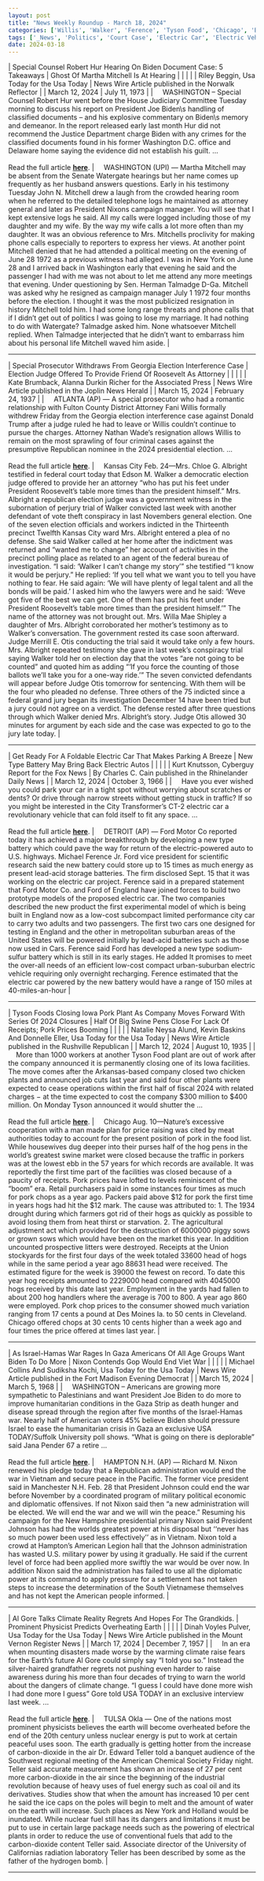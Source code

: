 ```yaml
---
layout: post
title: "News Weekly Roundup - March 18, 2024"
categories: ['Willis', 'Walker', 'Ference', 'Tyson Food', 'Chicago', 'Biden', 'Mitchell', 'Joe Biden', 'Nixon', 'Al Gore', 'Teller']
tags: ['_News', 'Politics', 'Court Case', 'Electric Car', 'Electric Vehicles', 'Business', 'Economy', 'Israel-Hamas War', 'Climate Change']
date: 2024-03-18
---
```


| Special Counsel Robert Hur Hearing On Biden Document Case: 5 Takeaways | Ghost Of Martha Mitchell Is At Hearing |
|  |  |
| Riley Beggin, Usa Today for the Usa Today | News Wire Article published in the Norwalk Reflector |
| March 12, 2024 | July 11, 1973 |
| &nbsp;&nbsp;&nbsp;&nbsp;WASHINGTON – Special Counsel Robert Hur went before the House Judiciary Committee Tuesday morning to discuss his report on President Joe Biden\s handling of classified documents – and his explosive commentary on Biden\s memory and demeanor. In the report released early last month Hur did not recommend the Justice Department charge Biden with any crimes for the classified documents found in his former Washington D.C. office and Delaware home saying the evidence did not establish his guilt. ...<br><br>Read the full article <b>[here](https://www.usatoday.com/story/news/politics/2024/03/12/robert-hur-joe-biden-congress-hearing-trump-classified-documents/72943194007/)</b>. | &nbsp;&nbsp;&nbsp;&nbsp;WASHINGTON (UPI) — Martha Mitchell may be absent from the Senate Watergate hearings but her name comes up frequently as her husband answers questions. Early in his testimony Tuesday John N. Mitchell drew a laugh from the crowded hearing room when he referred to the detailed telephone logs he maintained as attorney general and later as President Nixons campaign manager. You will see that I kept extensive logs he said. All my calls were logged including those of my daughter and my wife. By the way my wife calls a lot more often than my daughter. It was an obvious reference to Mrs. Mitchells proclivity for making phone calls especially to reporters to express her views. At another point Mitchell denied that he had attended a political meeting on the evening of June 28 1972 as a previous witness had alleged. I was in New York on June 28 and I arrived back in Washington early that evening he said and the passenger I had with me was not about to let me attend any more meetings that evening. Under questioning by Sen. Herman Talmadge D-Ga. Mitchell was asked why he resigned as campaign manager July 1 1972 four months before the election. I thought it was the most publicized resignation in history Mitchell told him. I had some long range threats and phone calls that if I didn’t get out of politics I was going to lose my marriage. It had nothing to do with Watergate? Talmadge asked him. None whatsoever Mitchell replied. When Talmadge interjected that he didn’t want to embarrass him about his personal life Mitchell waved him aside. |

---

| Special Prosecutor Withdraws From Georgia Election Interference Case | Election Judge Offered To Provide Friend Of Roosevelt As Attorney |
|  |  |
| Kate Brumback, Alanna Durkin Richer for the Associated Press | News Wire Article published in the Joplin News Herald |
| March 15, 2024 | February 24, 1937 |
| &nbsp;&nbsp;&nbsp;&nbsp;ATLANTA (AP) — A special prosecutor who had a romantic relationship with Fulton County District Attorney Fani Willis formally withdrew Friday from the Georgia election interference case against Donald Trump after a judge ruled he had to leave or Willis couldn’t continue to pursue the charges. Attorney Nathan Wade’s resignation allows Willis to remain on the most sprawling of four criminal cases against the presumptive Republican nominee in the 2024 presidential election. ...<br><br>Read the full article <b>[here](https://apnews.com/article/georgia-election-indictment-fani-willis-trump-60b7dd9642fc9ef7c03d75980692334c)</b>. | &nbsp;&nbsp;&nbsp;&nbsp;Kansas City Feb. 24—Mrs. Chloe G. Albright testified in federal court today that Edson M. Walker a democratic election judge offered to provide her an attorney “who has put his feet under President Roosevelt’s table more times than the president himself.” Mrs. Albright a republican election judge was a government witness in the subornation of perjury trial of Walker convicted last week with another defendant of vote theft conspiracy in last Novembers general election. One of the seven election officials and workers indicted in the Thirteenth precinct Twelfth Kansas City ward Mrs. Albright entered a plea of no defense. She said Walker called at her home after the indictment was returned and “wanted me to change” her account of activities in the precinct polling place as related to an agent of the federal bureau of investigation. “I said: ‘Walker I can’t change my story’” she testified “‘I know it would be perjury.” He replied: ‘If you tell what we want you to tell you have nothing to fear. He said again: ‘We will have plenty of legal talent and all the bonds will be paid.’ I asked him who the lawyers were and he said: ‘Weve got five of the best we can get. One of them has put his feet under President Roosevelt’s table more times than the president himself.’” The name of the attorney was not brought out. Mrs. Willa Mae Shipley a daughter of Mrs. Albright corroborated her mother’s testimony as to Walker’s conversation. The government rested its case soon afterward. Judge Merrill E. Otis conducting the trial said it would take only a few hours. Mrs. Albright repeated testimony she gave in last week’s conspiracy trial saying Walker told her on election day that the votes “are not going to be counted” and quoted him as adding “‘If you force the counting of those ballots we’ll take you for a one-way ride.’” The seven convicted defendants will appear before Judge Otis tomorrow for sentencing. With them will be the four who pleaded no defense. Three others of the 75 indicted since a federal grand jury began its investigation December 14 have been tried but a jury could not agree on a verdict. The defense rested after three questions through which Walker denied Mrs. Albright’s story. Judge Otis allowed 30 minutes for argument by each side and the case was expected to go to the jury late today. |

---

| Get Ready For A Foldable Electric Car That Makes Parking A Breeze | New Type Battery May Bring Back Electric Autos |
|  |  |
| Kurt Knutsson, Cyberguy Report for the Fox News | By Charles C. Cain published in the Rhinelander Daily News |
| March 12, 2024 | October 3, 1966 |
| &nbsp;&nbsp;&nbsp;&nbsp;Have you ever wished you could park your car in a tight spot without worrying about scratches or dents? Or drive through narrow streets without getting stuck in traffic? If so you might be interested in the City Transformer’s CT-2 electric car a revolutionary vehicle that can fold itself to fit any space. ...<br><br>Read the full article <b>[here](https://www.foxnews.com/tech/get-ready-for-a-foldable-electric-car-that-makes-parking-a-breeze)</b>. | &nbsp;&nbsp;&nbsp;&nbsp;DETROIT (AP) — Ford Motor Co reported today it has achieved a major breakthrough by developing a new type battery which could pave the way for return of the electric-powered auto to U.S. highways. Michael Ference Jr. Ford vice president for scientific research said the new battery could store up to 15 times as much energy as present lead-acid storage batteries. The firm disclosed Sept. 15 that it was working on the electric car project. Ference said in a prepared statement that Ford Motor Co. and Ford of England have joined forces to build two prototype models of the proposed electric car. The two companies described the new product the first experimental model of which is being built in England now as a low-cost subcompact limited performance city car to carry two adults and two passengers. The first two cars one designed for testing in England and the other in metropolitan suburban areas of the United States will be powered initially by lead-acid batteries such as those now used in Cars. Ference said Ford has developed a new type sodium-sulfur battery which is still in its early stages. He added It promises to meet the over-all needs of an efficient low-cost compact urban-suburban electric vehicle requiring only overnight recharging. Ference estimated that the electric car powered by the new battery would have a range of 150 miles at 40-miles-an-hour |

---

| Tyson Foods Closing Iowa Pork Plant As Company Moves Forward With Series Of 2024 Closures | Half Of Big Swine Pens Close For Lack Of Receipts; Pork Prices Booming |
|  |  |
| Natalie Neysa Alund, Kevin Baskins And Donnelle Eller, Usa Today for the Usa Today | News Wire Article published in the Rushville Republican |
| March 12, 2024 | August 10, 1935 |
| &nbsp;&nbsp;&nbsp;&nbsp;More than 1000 workers at another Tyson Food plant are out of work after the company announced it is permanently closing one of its Iowa facilities. The move comes after the Arkansas-based company closed two chicken plants and announced job cuts last year and said four other plants were expected to cease operations within the first half of fiscal 2024 with related charges − at the time expected to cost the company $300 million to $400 million. On Monday Tyson announced it would shutter the ...<br><br>Read the full article <b>[here](https://www.usatoday.com/story/money/food/2024/03/12/tyson-plant-closing-perry-iowa/72941284007/)</b>. | &nbsp;&nbsp;&nbsp;&nbsp;Chicago Aug. 10—Nature’s excessive cooperation with a man made plan for price raising was cited by meat authorities today to account for the present position of pork in the food list. While housewives dug deeper into their purses half of the hog pens in the world’s greatest swine market were closed because the traffic in porkers was at the lowest ebb in the 57 years for which records are available. It was reportedly the first time part of the facilities was closed because of a paucity of receipts. Pork prices have lofted to levels reminiscent of the “boom” era. Retail purchasers paid in some instances four times as much for pork chops as a year ago. Packers paid above $12 for pork the first time in years hogs had hit the $12 mark. The cause was attributed to: 1. The 1934 drought during which farmers got rid of their hogs as quickly as possible to avoid losing them from heat thirst or starvation. 2. The agricultural adjustment act which provided for the destruction of 6000000 piggy sows or grown sows which would have been on the market this year. In addition uncounted prospective litters were destroyed. Receipts at the Union stockyards for the first four days of the week totaled 33600 head of hogs while in the same period a year ago 88631 head were received. The estimated figure for the week is 39000 the fewest on record. To date this year hog receipts amounted to 2229000 head compared with 4045000 hogs received by this date last year. Employment in the yards had fallen to about 200 hog handlers where the average is 700 to 800. A year ago 860 were employed. Pork chop prices to the consumer showed much variation ranging from 17 cents a pound at Des Moines Ia. to 50 cents in Cleveland. Chicago offered chops at 30 cents 10 cents higher than a week ago and four times the price offered at times last year. |

---

| As Israel-Hamas War Rages In Gaza Americans Of All Age Groups Want Biden To Do More | Nixon Contends Gop Would End Viet War |
|  |  |
| Michael Collins And Sudiksha Kochi, Usa Today for the Usa Today | News Wire Article published in the Fort Madison Evening Democrat |
| March 15, 2024 | March 5, 1968 |
| &nbsp;&nbsp;&nbsp;&nbsp;WASHINGTON – Americans are growing more sympathetic to Palestinians and want President Joe Biden to do more to improve humanitarian conditions in the Gaza Strip as death hunger and disease spread through the region after five months of the Israel-Hamas war. Nearly half of American voters 45% believe Biden should pressure Israel to ease the humanitarian crisis in Gaza an exclusive USA TODAY/Suffolk University poll shows. “What is going on there is deplorable” said Jana Pender 67 a retire ...<br><br>Read the full article <b>[here](https://www.usatoday.com/story/news/politics/elections/2024/03/15/israel-hamas-war-voters-want-biden-to-act-poll/72944295007/)</b>. | &nbsp;&nbsp;&nbsp;&nbsp;HAMPTON N.H. (AP) — Richard M. Nixon renewed his pledge today that a Republican administration would end the war in Vietnam and secure peace in the Pacific. The former vice president said in Manchester N.H. Feb. 28 that President Johnson could end the war before November by a coordinated program of military political economic and diplomatic offensives. If not Nixon said then “a new administration will be elected. We will end the war and we will win the peace.” Resuming his campaign for the New Hampshire presidential primary Nixon said President Johnson has had the worlds greatest power at his disposal but ‘‘never has so much power been used less effectively’’ as in Vietnam. Nixon told a crowd at Hampton’s American Legion hall that the Johnson administration has wasted U.S. military power by using it gradually. He said if the current level of force had been applied more swiftly the war would be over now. In addition Nixon said the administration has failed to use all the diplomatic power at its command to apply pressure for a settlement has not taken steps to increase the determination of the South Vietnamese themselves and has not kept the American people informed. |

---

| Al Gore Talks Climate Reality Regrets And Hopes For The Grandkids. | Prominent Physicist Predicts Overheating Earth |
|  |  |
| Dinah Voyles Pulver, Usa Today for the Usa Today | News Wire Article published in the Mount Vernon Register News |
| March 17, 2024 | December 7, 1957 |
| &nbsp;&nbsp;&nbsp;&nbsp;In an era when mounting disasters made worse by the warming climate raise fears for the Earth’s future Al Gore could simply say “I told you so.” Instead the silver-haired grandfather regrets not pushing even harder to raise awareness during his more than four decades of trying to warn the world about the dangers of climate change. “I guess I could have done more wish I had done more I guess” Gore told USA TODAY in an exclusive interview last week. ...<br><br>Read the full article <b>[here](https://www.usatoday.com/story/news/nation/2024/03/17/al-gore-talks-climate-change-regrets/72959432007/)</b>. | &nbsp;&nbsp;&nbsp;&nbsp;TULSA Okla — One of the nations most prominent physicists believes the earth will become overheated before the end of the 20th century unless nuclear energy is put to work at certain peaceful uses soon. The earth gradually is getting hotter from the increase of carbon-dioxide in the air Dr. Edward Teller told a banquet audience of the Southwest regional meeting of the American Chemical Society Friday night. Teller said accurate measurement has shown an increase of 27 per cent more carbon-dioxide in the air since the beginning of the industrial revolution because of heavy uses of fuel energy such as coal oil and its derivatives. Studies show that when the amount has increased 10 per cent he said the ice caps on the poles will begin to melt and the amount of water on the earth will increase. Such places as New York and Holland would be inundated. While nuclear fuel still has its dangers and limitations it must be put to use in certain large package needs such as the powering of electrical plants in order to reduce the use of conventional fuels that add to the carbon-dioxide content Teller said. Associate director of the University of Californias radiation laboratory Teller has been described by some as the father of the hydrogen bomb. |

---

